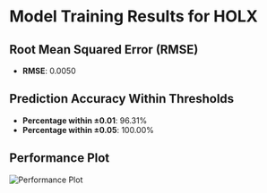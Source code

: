 # Model Training Results for HOLX

## Root Mean Squared Error (RMSE)
- **RMSE**: 0.0050

## Prediction Accuracy Within Thresholds
- **Percentage within ±0.01**: 96.31%
- **Percentage within ±0.05**: 100.00%

## Performance Plot
![Performance Plot](../imgs/HOLX.png)
